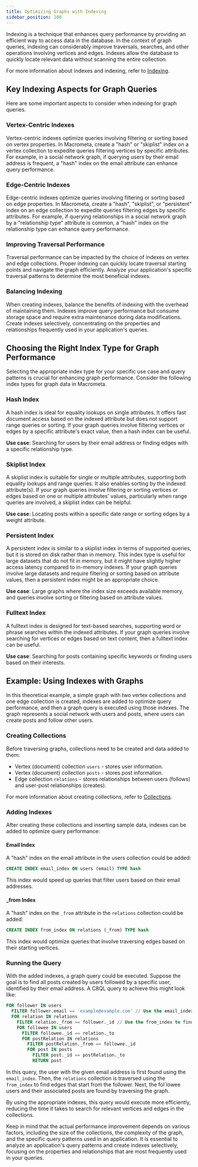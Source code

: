 ```yaml
---
title: Optimizing Graphs with Indexing
sidebar_position: 100
---
```


Indexing is a technique that enhances query performance by providing an efficient way to access data in the database. In the context of graph queries, indexing can considerably improve traversals, searches, and other operations involving vertices and edges. Indexes allow the database to quickly locate relevant data without scanning the entire collection.

For more information about indexes and indexing, refer to [Indexing](../../collections/indexing/).

## Key Indexing Aspects for Graph Queries

Here are some important aspects to consider when indexing for graph queries.

### Vertex-Centric Indexes

Vertex-centric indexes optimize queries involving filtering or sorting based on vertex properties. In Macrometa, create a "hash" or "skiplist" index on a vertex collection to expedite queries filtering vertices by specific attributes. For example, in a social network graph, if querying users by their email address is frequent, a "hash" index on the email attribute can enhance query performance.

### Edge-Centric Indexes

Edge-centric indexes optimize queries involving filtering or sorting based on edge properties. In Macrometa, create a "hash", "skiplist", or "persistent" index on an edge collection to expedite queries filtering edges by specific attributes. For example, if querying relationships in a social network graph by a "relationship type" attribute is common, a "hash" index on the relationship type can enhance query performance.

### Improving Traversal Performance

Traversal performance can be impacted by the choice of indexes on vertex and edge collections. Proper indexing can quickly locate traversal starting points and navigate the graph efficiently. Analyze your application's specific traversal patterns to determine the most beneficial indexes.

### Balancing Indexing

When creating indexes, balance the benefits of indexing with the overhead of maintaining them. Indexes improve query performance but consume storage space and require extra maintenance during data modifications. Create indexes selectively, concentrating on the properties and relationships frequently used in your application's queries.

## Choosing the Right Index Type for Graph Performance

Selecting the appropriate index type for your specific use case and query patterns is crucial for enhancing graph performance. Consider the following index types for graph data in Macrometa.

### Hash Index

A hash index is ideal for equality lookups on single attributes. It offers fast document access based on the indexed attribute but does not support range queries or sorting. If your graph queries involve filtering vertices or edges by a specific attribute's exact value, then a hash index can be useful.

**Use case**: Searching for users by their email address or finding edges with a specific relationship type.

### Skiplist Index

A skiplist index is suitable for single or multiple attributes, supporting both equality lookups and range queries. It also enables sorting by the indexed attribute(s). If your graph queries involve filtering or sorting vertices or edges based on one or multiple attributes' values, particularly when range queries are involved, a skiplist index can be helpful.

**Use case**: Locating posts within a specific date range or sorting edges by a weight attribute.

### Persistent Index

A persistent index is similar to a skiplist index in terms of supported queries, but it is stored on disk rather than in memory. This index type is useful for large datasets that do not fit in memory, but it might have slightly higher access latency compared to in-memory indexes. If your graph queries involve large datasets and require filtering or sorting based on attribute values, then a persistent index might be an appropriate choice.

**Use case**: Large graphs where the index size exceeds available memory, and queries involve sorting or filtering based on attribute values.

### Fulltext Index

A fulltext index is designed for text-based searches, supporting word or phrase searches within the indexed attributes. If your graph queries involve searching for vertices or edges based on text content, then a fulltext index can be useful.

**Use case**: Searching for posts containing specific keywords or finding users based on their interests.

## Example: Using Indexes with Graphs

In this theoretical example, a simple graph with two vertex collections and one edge collection is created, indexes are added to optimize query performance, and then a graph query is executed using those indexes. The graph represents a social network with users and posts, where users can create posts and follow other users.

### Creating Collections

Before traversing graphs, collections need to be created and data added to them:

- Vertex (document) collection `users` - stores user information.
- Vertex (document) collection `posts` - stores post information.
- Edge collection `relations` - stores relationships between users (follows) and user-post relationships (creates).

For more information about creating collections, refer to [Collections](../../collections/).

### Adding Indexes

After creating these collections and inserting sample data, indexes can be added to optimize query performance:

#### Email Index

A "hash" index on the email attribute in the users collection could be added:

```sql
CREATE INDEX email_index ON users (email) TYPE hash
```

This index would speed up queries that filter users based on their email addresses.

#### _from Index

A "hash" index on the `_from` attribute in the `relations` collection could be added:

```sql
CREATE INDEX from_index ON relations (_from) TYPE hash
```

This index would optimize queries that involve traversing edges based on their starting vertices.

### Running the Query

With the added indexes, a graph query could be executed. Suppose the goal is to find all posts created by users followed by a specific user, identified by their email address. A C8QL query to achieve this might look like:

```sql
FOR follower IN users
  FILTER follower.email == 'example@example.com' // Use the email_index to quickly find the user
  FOR relation IN relations
    FILTER relation._from == follower._id // Use the from_index to find relevant edges
    FOR followee IN users
      FILTER followee._id == relation._to
      FOR postRelation IN relations
        FILTER postRelation._from == followee._id
        FOR post IN posts
          FILTER post._id == postRelation._to
          RETURN post
```

In this query, the user with the given email address is first found using the `email_index`. Then, the `relations` collection is traversed using the `from_index` to find edges that start from the follower. Next, the fol`lowee users and their associated posts are found by traversing the graph.

By using the appropriate indexes, this query would execute more efficiently, reducing the time it takes to search for relevant vertices and edges in the collections.

Keep in mind that the actual performance improvement depends on various factors, including the size of the collections, the complexity of the graph, and the specific query patterns used in an application. It is essential to analyze an application's query patterns and create indexes selectively, focusing on the properties and relationships that are most frequently used in your queries.
